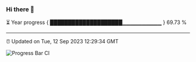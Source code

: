 ### Hi there 👋

⏳ Year progress { ████████████████████▁▁▁▁▁▁▁▁▁▁ } 69.73 %

---

⏰ Updated on Tue, 12 Sep 2023 12:29:34 GMT

![Progress Bar CI](https://github.com/liununu/liununu/workflows/Progress%20Bar%20CI/badge.svg)
